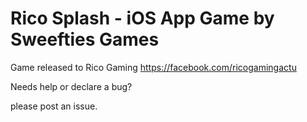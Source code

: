 Rico Splash - iOS App Game by Sweefties Games
==============================
Game released to Rico Gaming
https://facebook.com/ricogamingactu


Needs help or declare a bug?

please post an issue.
